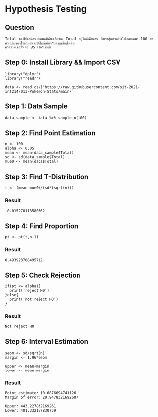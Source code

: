 # Hypothesis Testing
## Question
```
Total ของโปเกม่อนทั้งหมดมีค่าเฉลี่ยของ Total อยู่ใกล้เคียงกัน ถ้าเราสุ่มตัวอย่างโปเกมอนมา 100 ตัว 
ค่าเฉลี่ยของโปเกมอนจะยังใกล้เคียงกับค่าเฉลี่ยดั้งเดิม 
ค่าความเชื่อมั่นคือ 95 เปอร์เซ็นต์
```

## Step 0: Install Library && Import CSV
```
library("dplyr")
library("readr")

data <- read.csv("https://raw.githubusercontent.com/sit-2021-int214/013-Pokemon-Stats/main/
```

## Step 1: Data Sample
```
data_sample <- data %>% sample_n(100)
```

## Step 2: Find Point Estimation
```
n <- 100
alpha <- 0.05
mean <- mean(data_sample$Total)
sd <- sd(data_sample$Total)
mue0 <- mean(data$Total)
```

## Step 3: Find T-Distribution
```
t <- (mean-mue0)/(sd*(sqrt(n)))	
```
### Result
```
-0.015270113580662
```


## Step 4: Find Proportion
```
pt <- pt(t,n-1)
```
### Result
```
0.493923708495712
```

## Step 5: Check Rejection
```
if(pt <= alpha){
  print('reject H0')
}else{
  print('not reject H0')
}
```
### Result
```
Not reject H0
```

## Step 6: Interval Estimation
```
seom <- sd/sqrt(n)
margin <- 1.96*seom

upper <- mean+margin
lower <- mean-margin
```
### Result
```
Point estimate: 10.6876694741126
Margin of error: 20.9478321692607

Upper: 443.227832169261
Lower: 401.332167830739
```
